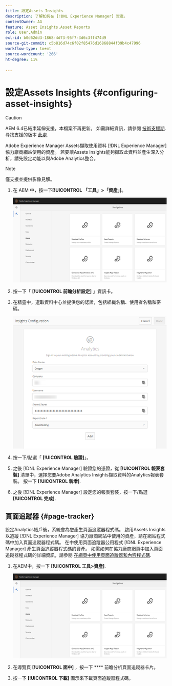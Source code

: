 ```yaml
---
title: 設定Assets Insights
description: 了解如何在 [!DNL Experience Manager] 資產。
contentOwner: AG
feature: Asset Insights,Asset Reports
role: User,Admin
exl-id: b0d62dd3-1868-4d73-95f7-3d6c3ff474d9
source-git-commit: c5b816d74c6f02f85476d16868844f39b4c47996
workflow-type: tm+mt
source-wordcount: '266'
ht-degree: 11%

---
```


# 設定Assets Insights {#configuring-asset-insights}

>[!CAUTION]
>
>AEM 6.4已結束延伸支援，本檔案不再更新。 如需詳細資訊，請參閱 [技術支援期](https://helpx.adobe.com//tw/support/programs/eol-matrix.html). 尋找支援的版本 [此處](https://experienceleague.adobe.com/docs/).

Adobe Experience Manager Assets擷取使用資料 [!DNL Experience Manager] 協力廠商網站使用的資產。 若要讓Assets Insights能夠擷取此資料並產生深入分析，請先設定功能以與Adobe Analytics整合。

>[!NOTE]
>
>僅支援並提供影像見解。

1. 在 AEM 中，按一下&#x200B;**[!UICONTROL 「工具」>「資產」]**。

   ![chlimage_1-210](assets/chlimage_1-210.png)

1. 按一下「 **[!UICONTROL 前瞻分析設定]** 」資訊卡。
1. 在精靈中，選取資料中心並提供您的認證，包括組織名稱、使用者名稱和密碼。

   ![chlimage_1-211](assets/insights_config2.png)

1. 按一下/點選「 **[!UICONTROL 驗證]**」。
1. 之後 [!DNL Experience Manager] 驗證您的憑證，從 **[!UICONTROL 報表套裝]** 清單中，選擇您要Adobe Analytics Insights擷取資料的Analytics報表套裝。 按一下 **[!UICONTROL 新增]**.
1. 之後 [!DNL Experience Manager] 設定您的報表套裝，按一下/點選 **[!UICONTROL 完成]**.

## 頁面追蹤器 {#page-tracker}

設定Analytics帳戶後，系統會為您產生頁面追蹤器程式碼。 啟用Assets Insights以追蹤 [!DNL Experience Manager] 協力廠商網站中使用的資產，請在網站程式碼中加入頁面追蹤器程式碼。 在中使用頁面追蹤器公用程式 [!DNL Experience Manager] 產生頁面追蹤器程式碼的資產。 如需如何在協力廠商網頁中加入頁面追蹤器程式碼的詳細資訊，請參閱 [在網頁中使用頁面追蹤器和內嵌程式碼](touch-ui-using-page-tracker.md).

1. 在AEM中，按一下 **[!UICONTROL 工具>資產]**.

   ![chlimage_1-214](assets/chlimage_1-214.png)

1. 在導覽頁 **[!UICONTROL 面中]** ，按一下 **** 前瞻分析頁面追蹤器卡片。
1. 按一下 **[!UICONTROL 下載]** 圖示來下載頁面追蹤器程式碼。
